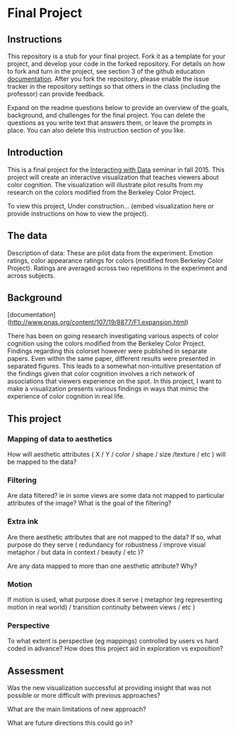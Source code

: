 # Final Project

## Instructions

This repository is a stub for your final project. Fork it as a template for your project, and develop your code in the forked repository. For details on how to fork and turn in the project, see section 3 of the github education  [documentation](https://education.github.com/guide/forks). After you fork the repository, please enable the issue tracker in the repository settings so that others in the class (including the professor) can provide feedback.

Expand on the readme questions below to provide an overview of the goals, background, and challenges for the final project. You can delete the questions as you write text that answers them, or leave the prompts in place. You can also delete this instruction section of you like.

## Introduction

This is a final project for the [Interacting with Data](https://github.com/Brown-BIOL2430-S04-Fall2015/syllabus) seminar in fall 2015. This project will create an interactive visualization that teaches viewers about color cognition. The visualization will illustrate pilot results from my research on the colors modified from the Berkeley Color Project. 

To view this project, Under construction... (embed visualization here or provide instructions on how to view the project).

## The data

Description of data:
These are pilot data from the experiment. 
Emotion ratings, color appearance ratings for colors (modified from Berkeley Color Project). Ratings are averaged across two repetitions in the experiment and across subjects. 

## Background

[documentation] (http://www.pnas.org/content/107/19/8877/F1.expansion.html)

There has been on going research investigating various aspects of color cognition using the colors modified from the Berkeley Color Project. Findings regarding this colorset however were published in separate papers. Even within the same paper, different results were presented in separated figures. This leads to a somewhat non-intuitive presentation of the findings given that color cognition involves a rich network of associations that viewers experience on the spot. In this project, I want to make a visualization presents various findings in ways that mimic the experience of color cognition in real life. 

## This project

### Mapping of data to aesthetics

How will aesthetic attributes ( X / Y / color / shape / size /texture / etc ) will be mapped to the data?

### Filtering

Are data filtered? ie in some views are some data not mapped to particular attributes of the image? What is the goal of the filtering?

### Extra ink

Are there aesthetic attributes that are not mapped to the data? If so, what purpose do they serve ( redundancy for robustness / improve visual metaphor / but data in context / beauty / etc )?

Are any data mapped to more than one aesthetic attribute? Why?

### Motion

If motion is used, what purpose does it serve ( metaphor (eg representing motion in real world) / transition continuity between views / etc )

### Perspective

To what extent is perspective (eg mappings) controlled by users vs hard coded in advance? How does this project aid in exploration vs exposition?

## Assessment

Was the new visualization successful at providing insight that was not possible or more difficult with previous approaches?

What are the main limitations of new approach?

What are future directions this could go in?


